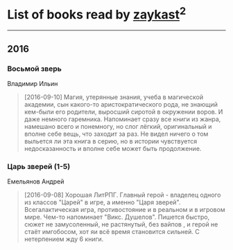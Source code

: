 # List of books read by [zaykast](http://vk.com/id104882848)<sup>2</sup>
---

## 2016

### Восьмой зверь
Владимир Ильин
> [2016-09-10] Магия, утерянные знания, учеба в магической академии, сын какого-то аристократического рода,  не знающий кем-были его  родители, выросший сиротой в окружении воров. И даже немного  гаремника. Напоминает сразу все книги из  жанра,  намешано всего и понемногу, но слог лёгкий,  оригинальный и вполне себе вещь,  что заходит за раз. Не видел  ничего о том выльется ли эта книга в серию,  но в истории чувствуется недосказанность и вполне себе может быть продолжение.


### Царь зверей (1-5)
Емельянов Андрей
> [2016-09-08] Хорошая ЛитРПГ. Главный герой - владелец одного из  классов "Царей"  в игре,  а именно "Царя зверей". Всегалактическая игра, противостояние и в реальном и в игровом мире.  Чем-то напоминает "Викс. Душелов". Пишется быстро, сюжет не замусоленный, не растянутый,  без вайпов , и герой не стаёт имгобосом,  хот яи всё время становится сильней. С нетерпением жду 6 книги.



